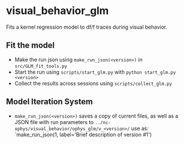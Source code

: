 # visual_behavior_glm
Fits a kernel regression model to df/f traces during visual behavior. 

## Fit the model
- Make the run json using `make_run_json(<version>)` in  `src/GLM_fit_tools.py`
- Start the run using `scripts/start_glm.py` with `python start_glm.py <version>`
- Collect the results across sessions using `scripts/collect_glm.py`

## Model Iteration System
- `make_run_json(<version>)` saves a copy of current files, as well as a JSON file with run parameters to `../nc-ophys/visual_behavior/ophys_glm/v_<version>/`
   use as: `make_run_json(1, label='Brief description of version #1')
